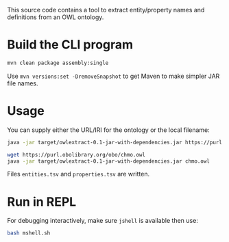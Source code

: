 This source code contains a tool to extract entity/property names and definitions from an OWL ontology.

# Build the CLI program

```sh
mvn clean package assembly:single
```

Use `mvn versions:set -DremoveSnapshot` to get Maven to make simpler JAR file names.

# Usage
You can supply either the URL/IRI for the ontology or the local filename:

```sh
java -jar target/owlextract-0.1-jar-with-dependencies.jar https://purl.obolibrary.org/obo/chmo.owl
```

```sh
wget https://purl.obolibrary.org/obo/chmo.owl
java -jar target/owlextract-0.1-jar-with-dependencies.jar chmo.owl
```

Files `entities.tsv` and `properties.tsv` are written.

# Run in REPL
For debugging interactively, make sure `jshell` is available then use:

```sh
bash mshell.sh
```
